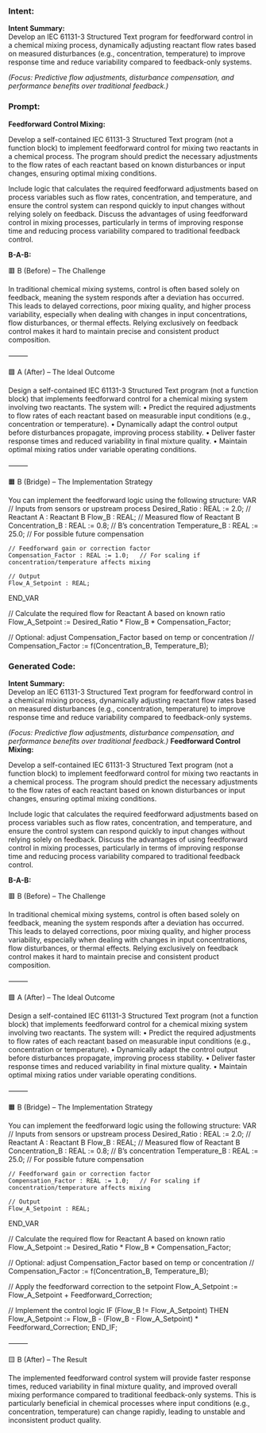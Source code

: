 ### Intent:
**Intent Summary:**  
Develop an IEC 61131-3 Structured Text program for feedforward control in a chemical mixing process, dynamically adjusting reactant flow rates based on measured disturbances (e.g., concentration, temperature) to improve response time and reduce variability compared to feedback-only systems.  

*(Focus: Predictive flow adjustments, disturbance compensation, and performance benefits over traditional feedback.)*

### Prompt:
**Feedforward Control Mixing:**

Develop a self-contained IEC 61131-3 Structured Text program (not a function block) to implement feedforward control for mixing two reactants in a chemical process. The program should predict the necessary adjustments to the flow rates of each reactant based on known disturbances or input changes, ensuring optimal mixing conditions.

Include logic that calculates the required feedforward adjustments based on process variables such as flow rates, concentration, and temperature, and ensure the control system can respond quickly to input changes without relying solely on feedback. Discuss the advantages of using feedforward control in mixing processes, particularly in terms of improving response time and reducing process variability compared to traditional feedback control.

**B-A-B:**

🟥 B (Before) – The Challenge

In traditional chemical mixing systems, control is often based solely on feedback, meaning the system responds after a deviation has occurred. This leads to delayed corrections, poor mixing quality, and higher process variability, especially when dealing with changes in input concentrations, flow disturbances, or thermal effects. Relying exclusively on feedback control makes it hard to maintain precise and consistent product composition.

⸻

🟩 A (After) – The Ideal Outcome

Design a self-contained IEC 61131-3 Structured Text program (not a function block) that implements feedforward control for a chemical mixing system involving two reactants. The system will:
	•	Predict the required adjustments to flow rates of each reactant based on measurable input conditions (e.g., concentration or temperature).
	•	Dynamically adapt the control output before disturbances propagate, improving process stability.
	•	Deliver faster response times and reduced variability in final mixture quality.
	•	Maintain optimal mixing ratios under variable operating conditions.

⸻

🟧 B (Bridge) – The Implementation Strategy

You can implement the feedforward logic using the following structure:
VAR
    // Inputs from sensors or upstream process
    Desired_Ratio : REAL := 2.0;         // Reactant A : Reactant B
    Flow_B : REAL;                       // Measured flow of Reactant B
    Concentration_B : REAL := 0.8;       // B’s concentration
    Temperature_B : REAL := 25.0;        // For possible future compensation

    // Feedforward gain or correction factor
    Compensation_Factor : REAL := 1.0;   // For scaling if concentration/temperature affects mixing

    // Output
    Flow_A_Setpoint : REAL;
END_VAR

// Calculate the required flow for Reactant A based on known ratio
Flow_A_Setpoint := Desired_Ratio * Flow_B * Compensation_Factor;

// Optional: adjust Compensation_Factor based on temp or concentration
// Compensation_Factor := f(Concentration_B, Temperature_B);

### Generated Code:
**Intent Summary:**  
Develop an IEC 61131-3 Structured Text program for feedforward control in a chemical mixing process, dynamically adjusting reactant flow rates based on measured disturbances (e.g., concentration, temperature) to improve response time and reduce variability compared to feedback-only systems.  

*(Focus: Predictive flow adjustments, disturbance compensation, and performance benefits over traditional feedback.)*
**Feedforward Control Mixing:**

Develop a self-contained IEC 61131-3 Structured Text program (not a function block) to implement feedforward control for mixing two reactants in a chemical process. The program should predict the necessary adjustments to the flow rates of each reactant based on known disturbances or input changes, ensuring optimal mixing conditions.

Include logic that calculates the required feedforward adjustments based on process variables such as flow rates, concentration, and temperature, and ensure the control system can respond quickly to input changes without relying solely on feedback. Discuss the advantages of using feedforward control in mixing processes, particularly in terms of improving response time and reducing process variability compared to traditional feedback control.

**B-A-B:**

🟥 B (Before) – The Challenge

In traditional chemical mixing systems, control is often based solely on feedback, meaning the system responds after a deviation has occurred. This leads to delayed corrections, poor mixing quality, and higher process variability, especially when dealing with changes in input concentrations, flow disturbances, or thermal effects. Relying exclusively on feedback control makes it hard to maintain precise and consistent product composition.

⸻

🟩 A (After) – The Ideal Outcome

Design a self-contained IEC 61131-3 Structured Text program (not a function block) that implements feedforward control for a chemical mixing system involving two reactants. The system will:
	•	Predict the required adjustments to flow rates of each reactant based on measurable input conditions (e.g., concentration or temperature).
	•	Dynamically adapt the control output before disturbances propagate, improving process stability.
	•	Deliver faster response times and reduced variability in final mixture quality.
	•	Maintain optimal mixing ratios under variable operating conditions.

⸻

🟧 B (Bridge) – The Implementation Strategy

You can implement the feedforward logic using the following structure:
VAR
    // Inputs from sensors or upstream process
    Desired_Ratio : REAL := 2.0;         // Reactant A : Reactant B
    Flow_B : REAL;                       // Measured flow of Reactant B
    Concentration_B : REAL := 0.8;       // B’s concentration
    Temperature_B : REAL := 25.0;        // For possible future compensation

    // Feedforward gain or correction factor
    Compensation_Factor : REAL := 1.0;   // For scaling if concentration/temperature affects mixing

    // Output
    Flow_A_Setpoint : REAL;
END_VAR

// Calculate the required flow for Reactant A based on known ratio
Flow_A_Setpoint := Desired_Ratio * Flow_B * Compensation_Factor;

// Optional: adjust Compensation_Factor based on temp or concentration
// Compensation_Factor := f(Concentration_B, Temperature_B);

// Apply the feedforward correction to the setpoint
Flow_A_Setpoint := Flow_A_Setpoint + Feedforward_Correction;

// Implement the control logic
IF (Flow_B != Flow_A_Setpoint) THEN
    Flow_A_Setpoint := Flow_B - (Flow_B - Flow_A_Setpoint) * Feedforward_Correction;
END_IF;

⸻

🟨 B (After) – The Result

The implemented feedforward control system will provide faster response times, reduced variability in final mixture quality, and improved overall mixing performance compared to traditional feedback-only systems. This is particularly beneficial in chemical processes where input conditions (e.g., concentration, temperature) can change rapidly, leading to unstable and inconsistent product quality.
